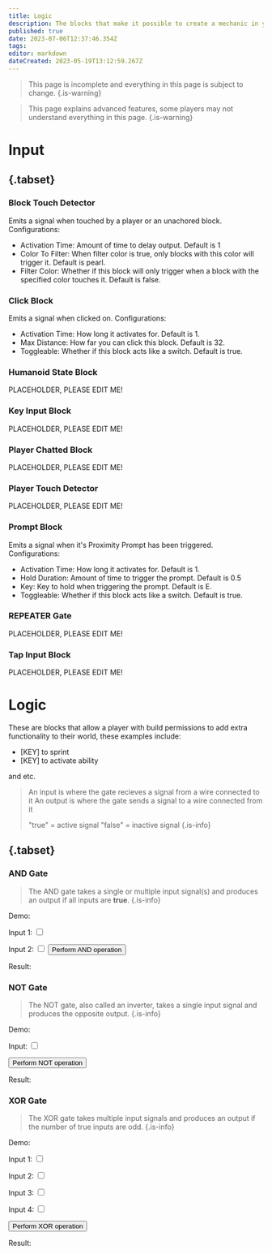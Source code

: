 ```yaml
---
title: Logic
description: The blocks that make it possible to create a mechanic in your world
published: true
date: 2023-07-06T12:37:46.354Z
tags: 
editor: markdown
dateCreated: 2023-05-19T13:12:59.267Z
---
```


> This page is incomplete and everything in this page is subject to change.
{.is-warning}

> This page explains advanced features, some players may not understand everything in this page.
{.is-warning}

# Input
## {.tabset}
### Block Touch Detector
Emits a signal when touched by a player or an unachored block.
Configurations:
- Activation Time: Amount of time to delay output. Default is 1
- Color To Filter: When filter color is true, only blocks with this color will trigger it. Default is pearl.
- Filter Color: Whether if this block will only trigger when a block with the specified color touches it. Default is false.

### Click Block
Emits a signal when clicked on. 
Configurations: 
- Activation Time: How long it activates for. Default is 1. 
- Max Distance: How far you can click this block. Default is 32.
- Toggleable: Whether if this block acts like a switch. Default is true.

### Humanoid State Block
PLACEHOLDER, PLEASE EDIT ME!

### Key Input Block
PLACEHOLDER, PLEASE EDIT ME!

### Player Chatted Block
PLACEHOLDER, PLEASE EDIT ME!

### Player Touch Detector
PLACEHOLDER, PLEASE EDIT ME!

### Prompt Block
Emits a signal when it's Proximity Prompt has been triggered.
Configurations:
- Activation Time: How long it activates for. Default is 1.
- Hold Duration: Amount of time to trigger the prompt. Default is 0.5
- Key: Key to hold when triggering the prompt. Default is E.
- Toggleable: Whether if this block acts like a switch. Default is true.

### REPEATER Gate
PLACEHOLDER, PLEASE EDIT ME!

### Tap Input Block
PLACEHOLDER, PLEASE EDIT ME!

# Logic
These are blocks that allow a player with build permissions to add extra functionality to their world, these examples include:
- [KEY] to sprint
- [KEY] to activate ability

and etc.
> An input is where the gate recieves a signal from a wire connected to it
> An output is where the gate sends a signal to a wire connected from it
>
> "true" = active signal
> "false" = inactive signal
{.is-info}

## {.tabset}

### AND Gate
> The AND gate takes a single or multiple input signal(s) and produces an output if all inputs are **true**.
{.is-info}

Demo:
<div class="input-container">
<label for="AND_input1">Input 1:</label> <input type="checkbox" id="AND_input1" class="input">
  
<label for="AND_input2">Input 2:</label> <input type="checkbox" id="AND_input2" class="input">
<button id="performANDButton" class="button">Perform AND operation</button>
<p id="AND_result">Result:</p>
</div>

### NOT Gate
> The NOT gate, also called an inverter, takes a single input signal and produces the opposite output. 
{.is-info}

Demo:
<div class="input-container">
<label for="NOT_input1">Input:</label> <input type="checkbox" id="NOT_input1" class="input">
  
<button id="performNOTButton" class="button">Perform NOT operation</button>
<p id="NOT_result">Result:</p>
</div>

### XOR Gate
> The XOR gate takes multiple input signals and produces an output if the number of true inputs are odd.
{.is-info}

Demo:
<div class="input-container">
<label for="XOR_input1">Input 1:</label> <input type="checkbox" id="XOR_input1" class="input">
  
<label for="XOR_input2">Input 2:</label> <input type="checkbox" id="XOR_input2" class="input">

<label for="XOR_input3">Input 3:</label> <input type="checkbox" id="XOR_input3" class="input">

<label for="XOR_input4">Input 4:</label> <input type="checkbox" id="XOR_input4" class="input">
  
<button id="performXORButton" class="button">Perform XOR operation</button>
<p id="XOR_result">Result:</p>
</div>